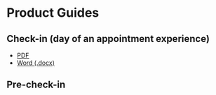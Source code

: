 # Product Guides

## Check-in (day of an appointment experience)

- [PDF](https://github.com/department-of-veterans-affairs/va.gov-team/files/8170815/CHECK-IN_PRODUCT_GUIDE.pdf)
- [Word (.docx)](https://github.com/department-of-veterans-affairs/va.gov-team/files/8171500/CHECK-IN_PRODUCT_GUIDE.docx)

## Pre-check-in
